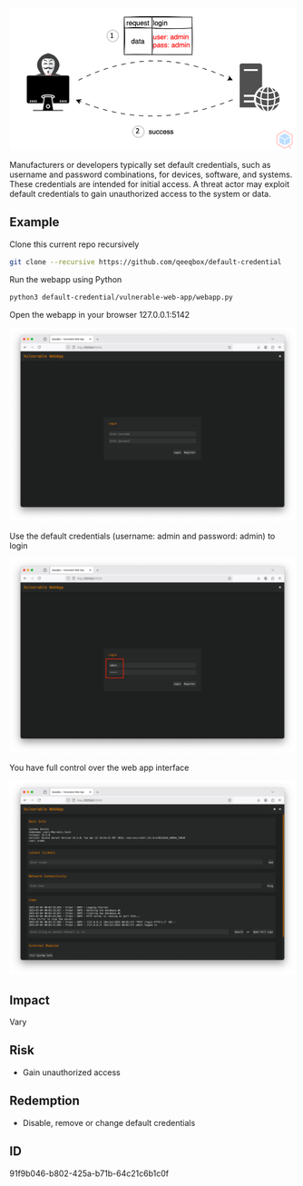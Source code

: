 <p align="center"> <img src="https://raw.githubusercontent.com/qeeqbox/default-credential/main/content/default-credential.svg"></p>

Manufacturers or developers typically set default credentials, such as username and password combinations, for devices, software, and systems. These credentials are intended for initial access. A threat actor may exploit default credentials to gain unauthorized access to the system or data.

## Example

Clone this current repo recursively
```sh
git clone --recursive https://github.com/qeeqbox/default-credential
```
Run the webapp using Python
```sh
python3 default-credential/vulnerable-web-app/webapp.py
```
Open the webapp in your browser 127.0.0.1:5142
<p align="center"> <img src="https://raw.githubusercontent.com/qeeqbox/default-credential/main/content/1.png"></p>
Use the default credentials (username: admin and password: admin) to login
<p align="center"> <img src="https://raw.githubusercontent.com/qeeqbox/default-credential/main/content/2.png"></p>
You have full control over the web app interface
<p align="center"> <img src="https://raw.githubusercontent.com/qeeqbox/default-credential/main/content/3.png"></p>

## Impact
Vary

## Risk
- Gain unauthorized access

## Redemption
- Disable, remove or change default credentials

## ID
91f9b046-b802-425a-b71b-64c21c6b1c0f
